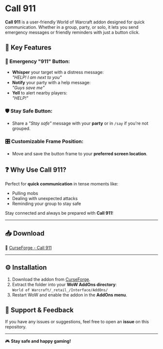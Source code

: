 # Call 911

**Call 911** is a user-friendly World of Warcraft addon designed for quick communication. Whether in a group, party, or solo, it lets you send emergency messages or friendly reminders with just a button click.

## 📌 Key Features

### 🚨 Emergency "911" Button:
- **Whisper** your target with a distress message:  
  *"HELP! I am next to you"*
- **Notify** your party with a help message:  
  *"Guys save me"*
- **Yell** to alert nearby players:  
  *"HELP!"*

### 🛡️ Stay Safe Button:
- Share a *"Stay safe"* message with your **party** or in `/say` if you're not grouped.

### 🎛️ Customizable Frame Position:
- Move and save the button frame to your **preferred screen location**.

## ❓ Why Use Call 911?
Perfect for **quick communication** in tense moments like:
- Pulling mobs
- Dealing with unexpected attacks
- Reminding your group to stay safe  

Stay connected and always be prepared with **Call 911**!  

---

## 📥 Download  
🔗 [CurseForge - Call 911](https://www.curseforge.com/wow/addons/call-911)  

---

## ⚙️ Installation
1. Download the addon from [CurseForge](https://www.curseforge.com/wow/addons/call-911).
2. Extract the folder into your **WoW AddOns directory**:  
   `World of Warcraft/_retail_/Interface/AddOns/`
3. Restart WoW and enable the addon in the **AddOns menu**.

## 📢 Support & Feedback
If you have any issues or suggestions, feel free to open an **issue** on this repository.

---

🎮 **Stay safe and happy gaming!**
